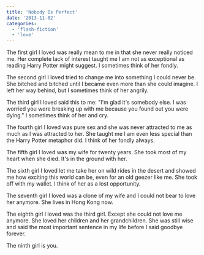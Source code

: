 ```yaml
---
title: 'Nobody Is Perfect'
date: '2013-11-02'
categories:
  - 'flash-fiction'
  - 'love'
---
```


The first girl I loved was really mean to me in that she never really noticed
me. Her complete lack of interest taught me I am not as exceptional as reading
Harry Potter might suggest. I sometimes think of her fondly.

<!-- truncate -->

The second girl I loved tried to change me into something I could never be. She
bitched and bitched until I became even more than she could imagine. I left her
way behind, but I sometimes think of her angrily.

The third girl I loved said this to me: "I'm glad it's somebody else. I was
worried you were breaking up with me because you found out you were dying." I
sometimes think of her and cry.

The fourth girl I loved was pure sex and she was never attracted to me as much
as I was attracted to her. She taught me I am even less special than the Harry
Potter metaphor did. I think of her fondly always.

The fifth girl I loved was my wife for twenty years. She took most of my heart
when she died. It's in the ground with her.

The sixth girl I loved let me take her on wild rides in the desert and showed me
how exciting this world can be, even for an old geezer like me. She took off
with my wallet. I think of her as a lost opportunity.

The seventh girl I loved was a clone of my wife and I could not bear to love her
anymore. She lives in Hong Kong now.

The eighth girl I loved was the third girl. Except she could not love me
anymore. She loved her children and her grandchildren. She was still wise and
said the most important sentence in my life before I said goodbye forever.

The ninth girl is you.
